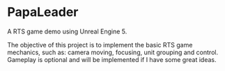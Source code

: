 # PapaLeader
 
A RTS game demo using Unreal Engine 5.

The objective of this project is to implement the basic RTS game mechanics, such as: camera moving, focusing, unit grouping and control.
Gameplay is optional and will be implemented if I have some great ideas.